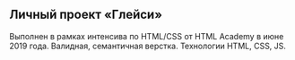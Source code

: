 ## Личный проект «Глейси» 

Выполнен в рамках интенсива по HTML/CSS от HTML Academy в июне 2019 года. Валидная, семантичная верстка. Технологии HTML, CSS, JS.

